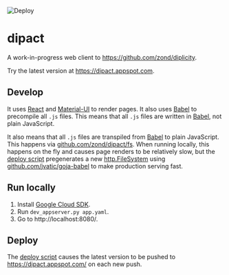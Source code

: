 ![Deploy](https://github.com/zond/dipact/workflows/Deploy/badge.svg)

# dipact

A work-in-progress web client to https://github.com/zond/diplicity.

Try the latest version at https://dipact.appspot.com.

## Develop

It uses [React](https://reactjs.org/) and [Material-UI](https://material-ui.com/) to render pages.
It also uses [Babel](https://babeljs.io/) to precompile all `.js` files.
This means that all `.js` files are written in [Babel](https://babeljs.io/), not plain JavaScript.

It also means that all `.js` files are transpiled from [Babel](https://babeljs.io/) to plain JavaScript.
This happens via [github.com/zond/dipact/fs](https://godoc.org/github.com/zond/dipact/fs#FileSystem).
When running locally, this happens on the fly and causes page renders to be relatively slow, but the
[deploy script](https://github.com/zond/dipact/blob/master/.github/workflows/deploy.yml) pregenerates
a new [http.FileSystem](https://golang.org/pkg/net/http/#FileSystem) using
[github.com/jvatic/goja-babel](https://github.com/jvatic/goja-babel) to make production serving fast.

## Run locally

1) Install [Google Cloud SDK](https://cloud.google.com/sdk/docs).
2) Run `dev_appserver.py app.yaml`.
3) Go to http://localhost:8080/.

## Deploy

The [deploy script](https://github.com/zond/dipact/blob/master/.github/workflows/deploy.yml) causes
the latest version to be pushed to https://dipact.appspot.com/ on each new push.
